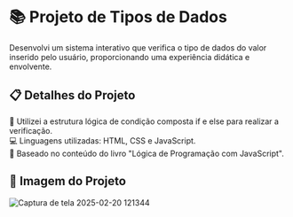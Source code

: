<h1 align="left">📚 Projeto de Tipos de Dados</h1>

<p align="left">Desenvolvi um sistema interativo que verifica o tipo de dados do valor inserido pelo usuário, proporcionando uma experiência didática e envolvente.</p>

<h2 align="left">📋 Detalhes do Projeto</h2>

<p align="left"> 🔁 Utilizei a estrutura lógica de condição composta if e else para realizar a verificação.<br> 💻 Linguagens utilizadas: HTML, CSS e JavaScript.<br> 📖 Baseado no conteúdo do livro "Lógica de Programação com JavaScript". </p>

<h2 align="left">📸 Imagem do Projeto</h2>

![Captura de tela 2025-02-20 121344](https://github.com/user-attachments/assets/9c6c9fd3-5cf9-4874-8d8e-00776fb30a60)



